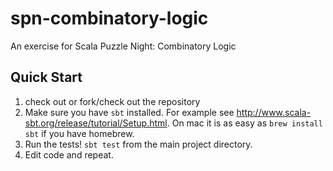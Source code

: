 # spn-combinatory-logic
An exercise for Scala Puzzle Night: Combinatory Logic

## Quick Start
1. check out or fork/check out the repository
2. Make sure you have `sbt` installed. For example see http://www.scala-sbt.org/release/tutorial/Setup.html. On mac it is as easy as `brew install sbt` if you have homebrew.
3. Run the tests! `sbt test` from the main project directory.
4. Edit code and repeat. 

